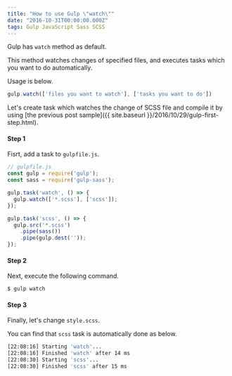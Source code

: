 ```yaml
---
title: "How to use Gulp \"watch\""
date: "2016-10-31T00:00:00.000Z"
tags: Gulp JavaScript Sass SCSS
---
```

Gulp has `watch` method as default.

This method watches changes of specified files,
and executes tasks which you want to do automatically.

Usage is below.

```js
gulp.watch(['files you want to watch'], ['tasks you want to do'])
```

Let's create task which watches the change of SCSS file and compile it
by using [the previous post sample]({{ site.baseurl }}/2016/10/29/gulp-first-step.html).

#### **Step 1**
Fisrt, add a task to `gulpfile.js`.

```js
// gulpfile.js
const gulp = require('gulp');
const sass = require('gulp-sass');

gulp.task('watch', () => {
  gulp.watch(['*.scss'], ['scss']);
});

gulp.task('scss', () => {
  gulp.src('*.scss')
    .pipe(sass())
    .pipe(gulp.dest(''));
});
```

#### **Step 2**
Next, execute the following command.

```sh
$ gulp watch
```

#### **Step 3**
Finally, let's change `style.scss`.

You can find that `scss` task is automatically done as below.

```sh
[22:08:16] Starting 'watch'...
[22:08:16] Finished 'watch' after 14 ms
[22:08:30] Starting 'scss'...
[22:08:30] Finished 'scss' after 15 ms
```
